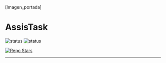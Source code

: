 [Imagen_portada]

# AssisTask


![status](https://img.shields.io/badge/Release-yyyy/mm/dd-purple)
![status](https://img.shields.io/badge/Status-Develop-red)

[![Repo Stars](https://img.shields.io/github/stars/Stredhy/AssisTask?style=social)](https://github.com/Stredhy/AssisTask/stargazers)

---